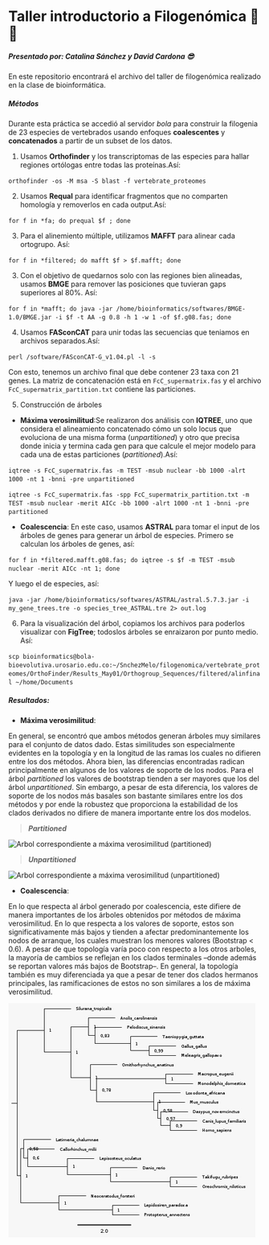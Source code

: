 <div class=text-justify>

# **Taller introductorio a Filogenómica** :raised_hands: :page_facing_up:
##### Presentado por: Catalina Sánchez y David Cardona :sunglasses:

En este repositorio encontrará el archivo del taller de filogenómica realizado en la clase de bioinformática.

##### *Métodos*

Durante esta práctica se accedió al servidor _bola_ para construir la filogenia de 23 especies  de vertebrados usando enfoques **coalescentes** y **concatenados** a partir de un subset de los datos.

1. Usamos **Orthofinder** y los transcriptomas de las especies para hallar regiones ortólogas entre todas las proteínas.Así:

``orthofinder -os -M msa -S blast -f vertebrate_proteomes``

2. Usamos **Requal** para identificar fragmentos que no comparten homología y removerlos en cada output.Así:

``for f in *fa; do prequal $f ; done``

3. Para el alinemiento múltiple, utilizamos **MAFFT** para alinear cada ortogrupo. Así:

``for f in *filtered; do mafft $f > $f.mafft; done``

3. Con el objetivo de quedarnos solo con las regiones bien alineadas, usamos **BMGE** para remover las posiciones que tuvieran gaps superiores al 80%. Así:

``for f in *mafft; do java -jar /home/bioinformatics/softwares/BMGE-1.0/BMGE.jar -i $f -t AA -g 0.8 -h 1 -w 1 -of $f.g08.fas; done``

4. Usamos **FASconCAT** para unir todas las secuencias que teniamos en archivos separados.Así:

``perl /software/FASconCAT-G_v1.04.pl -l -s``

Con esto, tenemos un archivo final que debe contener 23 taxa con 21 genes. La matriz de concatenación está en ``FcC_supermatrix.fas`` y el archivo ``FcC_supermatrix_partition.txt`` contiene las particiones.

5. Construcción de árboles

* **Máxima verosimilitud**:Se realizaron dos análisis con **IQTREE**, uno que considera el alineamiento concatenado cómo un solo locus que evoluciona de una misma forma (_unpartitioned_) y otro que precisa donde inicia y termina cada gen para que calcule el mejor modelo para cada una de estas particiones (_partitioned_).Así:


``iqtree -s FcC_supermatrix.fas -m TEST -msub nuclear -bb 1000 -alrt 1000 -nt 1 -bnni -pre unpartitioned``

``iqtree -s FcC_supermatrix.fas -spp FcC_supermatrix_partition.txt -m TEST -msub nuclear -merit AICc -bb 1000 -alrt 1000 -nt 1 -bnni -pre partitioned``

* **Coalescencia**: En este caso, usamos **ASTRAL** para tomar el input de los árboles de genes para generar un árbol de especies. Primero se calculan los árboles de genes, así:

``for f in *filtered.mafft.g08.fas; do iqtree -s $f -m TEST -msub nuclear -merit AICc -nt 1; done``

Y luego el de especies, así:

``java -jar /home/bioinformatics/softwares/ASTRAL/astral.5.7.3.jar -i my_gene_trees.tre -o species_tree_ASTRAL.tre 2> out.log``

6. Para la visualización del árbol, copiamos los archivos para poderlos visualizar con **FigTree**; todoslos árboles se enraizaron por punto medio. Así:

``scp bioinformatics@bola-bioevolutiva.urosario.edu.co:~/SnchezMelo/filogenomica/vertebrate_proteomes/OrthoFinder/Results_May01/Orthogroup_Sequences/filtered/alinfinal ~/home/Documents``

##### *Resultados*:

* **Máxima verosimilitud**:

En general, se encontró que ambos métodos generan árboles muy similares para el conjunto de datos dado. Estas similitudes son especialmente evidentes en la topología y en la longitud de las ramas los cuales no difieren entre los dos métodos. Ahora bien, las diferencias encontradas radican principalmente en algunos de los valores de soporte de los nodos. Para el árbol _partitioned_ los valores de bootstrap tienden a ser mayores que los del árbol _unpartitioned_. Sin embargo, a pesar de esta diferencia, los valores de soporte de los nodos más basales son bastante similares entre los dos métodos y por ende la robustez que proporciona la estabilidad de los clados derivados no difiere de manera importante entre los dos modelos.

> _**Partitioned**_

![Arbol correspondiente a máxima verosimilitud (partitioned)](/Users/snchezmelo/Documents/partitioned.jpg)


> _**Unpartitioned**_

![Arbol correspondiente a máxima verosimilitud (unpartitioned)](/Users/snchezmelo/Documents/unpartitioned.jpg)

* **Coalescencia**:

En lo que respecta al árbol generado por coalescencia, este difiere de manera importantes de los árboles obtenidos por métodos de máxima verosimilitud. En lo que respecta a los valores de soporte, estos son significativamente más bajos y  tienden a afectar predominantemente los nodos de arranque, los cuales muestran los menores valores (Bootstrap < 0.6). A pesar de que topología varía poco con respecto a los otros arboles, la mayoría de cambios se reflejan en los clados terminales –donde además se reportan valores más bajos de Bootstrap–. En general, la topología también es muy diferenciada ya que a pesar de tener dos clados hermanos principales, las ramificaciones de estos no son similares a los de máxima verosimilitud.

![Arbol correspondiente a coalescencia](https://github.com/snchezmelo/Phylogenomics/blob/master/Imagenes_taller/Coalescencia.jpg)


</div>
